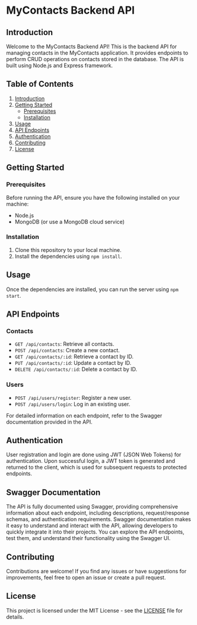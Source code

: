 # MyContacts Backend API

## Introduction

Welcome to the MyContacts Backend API! This is the backend API for managing contacts in the MyContacts application. It provides endpoints to perform CRUD operations on contacts stored in the database. The API is built using Node.js and Express framework.

## Table of Contents

1. [Introduction](#introduction)
2. [Getting Started](#getting-started)
    - [Prerequisites](#prerequisites)
    - [Installation](#installation)
3. [Usage](#usage)
4. [API Endpoints](#api-endpoints)
5. [Authentication](#authentication)
6. [Contributing](#contributing)
7. [License](#license)

## Getting Started

### Prerequisites

Before running the API, ensure you have the following installed on your machine:

- Node.js
- MongoDB (or use a MongoDB cloud service)

### Installation

1. Clone this repository to your local machine.
2. Install the dependencies using `npm install`.

## Usage

Once the dependencies are installed, you can run the server using `npm start`.

## API Endpoints

### Contacts

- `GET /api/contacts`: Retrieve all contacts.
- `POST /api/contacts`: Create a new contact.
- `GET /api/contacts/:id`: Retrieve a contact by ID.
- `PUT /api/contacts/:id`: Update a contact by ID.
- `DELETE /api/contacts/:id`: Delete a contact by ID.

### Users

- `POST /api/users/register`: Register a new user.
- `POST /api/users/login`: Log in an existing user.

For detailed information on each endpoint, refer to the Swagger documentation provided in the API.

## Authentication

User registration and login are done using JWT (JSON Web Tokens) for authentication. Upon successful login, a JWT token is generated and returned to the client, which is used for subsequent requests to protected endpoints.

## Swagger Documentation

The API is fully documented using Swagger, providing comprehensive information about each endpoint, including descriptions, request/response schemas, and authentication requirements. Swagger documentation makes it easy to understand and interact with the API, allowing developers to quickly integrate it into their projects. You can explore the API endpoints, test them, and understand their functionality using the Swagger UI.

## Contributing

Contributions are welcome! If you find any issues or have suggestions for improvements, feel free to open an issue or create a pull request.

## License

This project is licensed under the MIT License - see the [LICENSE](LICENSE) file for details.
